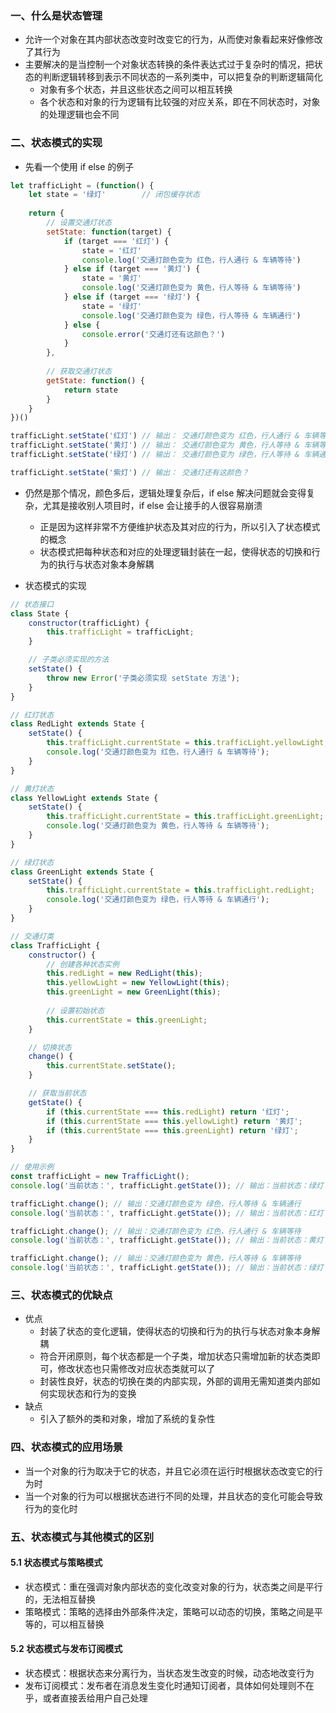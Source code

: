 
### 一、什么是状态管理

- 允许一个对象在其内部状态改变时改变它的行为，从而使对象看起来好像修改了其行为
- 主要解决的是当控制一个对象状态转换的条件表达式过于复杂时的情况，把状态的判断逻辑转移到表示不同状态的一系列类中，可以把复杂的判断逻辑简化
  - 对象有多个状态，并且这些状态之间可以相互转换
  - 各个状态和对象的行为逻辑有比较强的对应关系，即在不同状态时，对象的处理逻辑也会不同

### 二、状态模式的实现

- 先看一个使用 if else 的例子

```js
let trafficLight = (function() {
    let state = '绿灯'        // 闭包缓存状态
    
    return {
        // 设置交通灯状态 
        setState: function(target) {
            if (target === '红灯') {
                state = '红灯'
                console.log('交通灯颜色变为 红色，行人通行 & 车辆等待')
            } else if (target === '黄灯') {
                state = '黄灯'
                console.log('交通灯颜色变为 黄色，行人等待 & 车辆等待')
            } else if (target === '绿灯') {
                state = '绿灯'
                console.log('交通灯颜色变为 绿色，行人等待 & 车辆通行')
            } else {
                console.error('交通灯还有这颜色？')
            }
        },
        
        // 获取交通灯状态 
        getState: function() {
            return state
        }
    }
})()

trafficLight.setState('红灯') // 输出： 交通灯颜色变为 红色，行人通行 & 车辆等待
trafficLight.setState('黄灯') // 输出： 交通灯颜色变为 黄色，行人等待 & 车辆等待
trafficLight.setState('绿灯') // 输出： 交通灯颜色变为 绿色，行人等待 & 车辆通行

trafficLight.setState('紫灯') // 输出： 交通灯还有这颜色？
```

- 仍然是那个情况，颜色多后，逻辑处理复杂后，if else 解决问题就会变得复杂，尤其是接收别人项目时，if else 会让接手的人很容易崩溃
  - 正是因为这样非常不方便维护状态及其对应的行为，所以引入了状态模式的概念
  - 状态模式把每种状态和对应的处理逻辑封装在一起，使得状态的切换和行为的执行与状态对象本身解耦

- 状态模式的实现

```js
// 状态接口
class State {
    constructor(trafficLight) {
        this.trafficLight = trafficLight;
    }

    // 子类必须实现的方法
    setState() {
        throw new Error('子类必须实现 setState 方法');
    }
}

// 红灯状态
class RedLight extends State {
    setState() {
        this.trafficLight.currentState = this.trafficLight.yellowLight;
        console.log('交通灯颜色变为 红色，行人通行 & 车辆等待');
    }
}

// 黄灯状态
class YellowLight extends State {
    setState() {
        this.trafficLight.currentState = this.trafficLight.greenLight;
        console.log('交通灯颜色变为 黄色，行人等待 & 车辆等待');
    }
}

// 绿灯状态
class GreenLight extends State {
    setState() {
        this.trafficLight.currentState = this.trafficLight.redLight;
        console.log('交通灯颜色变为 绿色，行人等待 & 车辆通行');
    }
}

// 交通灯类
class TrafficLight {
    constructor() {
        // 创建各种状态实例
        this.redLight = new RedLight(this);
        this.yellowLight = new YellowLight(this);
        this.greenLight = new GreenLight(this);
        
        // 设置初始状态
        this.currentState = this.greenLight;
    }

    // 切换状态
    change() {
        this.currentState.setState();
    }

    // 获取当前状态
    getState() {
        if (this.currentState === this.redLight) return '红灯';
        if (this.currentState === this.yellowLight) return '黄灯';
        if (this.currentState === this.greenLight) return '绿灯';
    }
}

// 使用示例
const trafficLight = new TrafficLight();
console.log('当前状态：', trafficLight.getState()); // 输出：当前状态：绿灯

trafficLight.change(); // 输出：交通灯颜色变为 绿色，行人等待 & 车辆通行
console.log('当前状态：', trafficLight.getState()); // 输出：当前状态：红灯

trafficLight.change(); // 输出：交通灯颜色变为 红色，行人通行 & 车辆等待
console.log('当前状态：', trafficLight.getState()); // 输出：当前状态：黄灯

trafficLight.change(); // 输出：交通灯颜色变为 黄色，行人等待 & 车辆等待
console.log('当前状态：', trafficLight.getState()); // 输出：当前状态：绿灯
```

### 三、状态模式的优缺点

- 优点
  - 封装了状态的变化逻辑，使得状态的切换和行为的执行与状态对象本身解耦
  - 符合开闭原则，每个状态都是一个子类，增加状态只需增加新的状态类即可，修改状态也只需修改对应状态类就可以了
  - 封装性良好，状态的切换在类的内部实现，外部的调用无需知道类内部如何实现状态和行为的变换
- 缺点
  - 引入了额外的类和对象，增加了系统的复杂性

### 四、状态模式的应用场景

- 当一个对象的行为取决于它的状态，并且它必须在运行时根据状态改变它的行为时
- 当一个对象的行为可以根据状态进行不同的处理，并且状态的变化可能会导致行为的变化时

### 五、状态模式与其他模式的区别

#### 5.1 状态模式与策略模式

- 状态模式：重在强调对象内部状态的变化改变对象的行为，状态类之间是平行的，无法相互替换
- 策略模式：策略的选择由外部条件决定，策略可以动态的切换，策略之间是平等的，可以相互替换

#### 5.2 状态模式与发布订阅模式

- 状态模式：根据状态来分离行为，当状态发生改变的时候，动态地改变行为
- 发布订阅模式：发布者在消息发生变化时通知订阅者，具体如何处理则不在乎，或者直接丢给用户自己处理